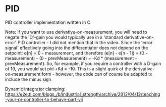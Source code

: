 # PID
 PID controller implementation written in C.
 
 Note: If you want to use derivative-on-measurement, you will need to negate the 'D'-gain you would typically use in a 'standard derivative-on-error' PID controller - I did not mention that in the video. Since the 'error signal' effectively going into the differentiator does not depend on the setpoint: e[n] = 0 - measurement, and therefore (e[n] - e[n - 1]) = (0 - measurement) - (0 - prevMeasurement) = -Kd * (measurement - prevMeasurement).
So, for example, if you require a controller with a D-gain of 10, you would set pid->Kd = -10. This is a slight quirk of the derivative-on-measurement form - however, the code can of course be adapted to include the minus sign.
 
 Dynamic integrator clamping: https://e2e.ti.com/blogs_/b/industrial_strength/archive/2013/04/13/teaching-your-pi-controller-to-behave-part-vii
